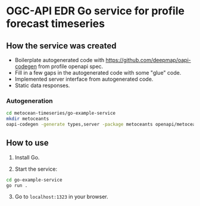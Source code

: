 # OGC-API EDR Go service for profile forecast timeseries

## How the service was created

- Boilerplate autogenerated code with https://github.com/deepmap/oapi-codegen from profile openapi spec.
- Fill in a few gaps in the autogenerated code with some "glue" code.
- Implemented server interface from autogenerated code.
- Static data responses.

### Autogeneration

```bash
cd metocean-timeseries/go-example-service
mkdir metoceants
oapi-codegen -generate types,server -package metoceants openapi/metocean-ts-bundle.yaml > metoceants/metoceants.gen.go
```

## How to use

1. Install Go.

2. Start the service:

```bash
cd go-example-service
go run .
```

3. Go to `localhost:1323` in your browser.
